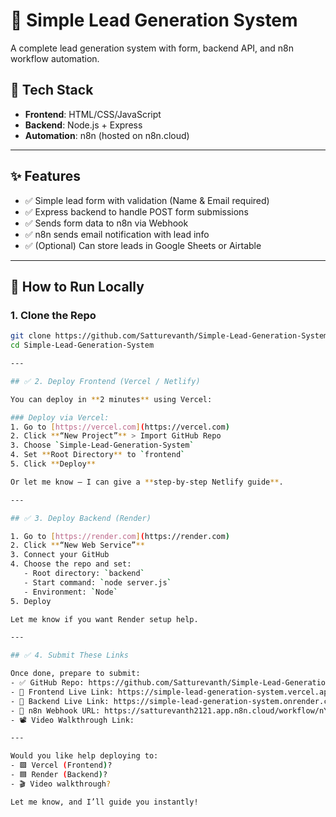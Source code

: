 # 🧲 Simple Lead Generation System

A complete lead generation system with form, backend API, and n8n workflow automation.

## 🔧 Tech Stack
- **Frontend**: HTML/CSS/JavaScript
- **Backend**: Node.js + Express
- **Automation**: n8n (hosted on n8n.cloud)

---

## ✨ Features
- ✅ Simple lead form with validation (Name & Email required)
- ✅ Express backend to handle POST form submissions
- ✅ Sends form data to n8n via Webhook
- ✅ n8n sends email notification with lead info
- ✅ (Optional) Can store leads in Google Sheets or Airtable

---

## 🚀 How to Run Locally

### 1. Clone the Repo

```bash
git clone https://github.com/Satturevanth/Simple-Lead-Generation-System.git
cd Simple-Lead-Generation-System

---

## ✅ 2. Deploy Frontend (Vercel / Netlify)

You can deploy in **2 minutes** using Vercel:

### Deploy via Vercel:
1. Go to [https://vercel.com](https://vercel.com)
2. Click **“New Project”** > Import GitHub Repo
3. Choose `Simple-Lead-Generation-System`
4. Set **Root Directory** to `frontend`
5. Click **Deploy**

Or let me know — I can give a **step-by-step Netlify guide**.

---

## ✅ 3. Deploy Backend (Render)

1. Go to [https://render.com](https://render.com)
2. Click **“New Web Service”**
3. Connect your GitHub
4. Choose the repo and set:
   - Root directory: `backend`
   - Start command: `node server.js`
   - Environment: `Node`
5. Deploy

Let me know if you want Render setup help.

---

## ✅ 4. Submit These Links

Once done, prepare to submit:
- ✅ GitHub Repo: https://github.com/Satturevanth/Simple-Lead-Generation-System
- 🔗 Frontend Live Link: https://simple-lead-generation-system.vercel.app/
- 🔗 Backend Live Link: https://simple-lead-generation-system.onrender.com
- 🔗 n8n Webhook URL: https://satturevanth2121.app.n8n.cloud/workflow/nYvpZmZQTLkQiSzZ
- 📽️ Video Walkthrough Link: 

---

Would you like help deploying to:
- 🟩 Vercel (Frontend)?
- 🟦 Render (Backend)?
- 🎬 Video walkthrough?

Let me know, and I’ll guide you instantly!
